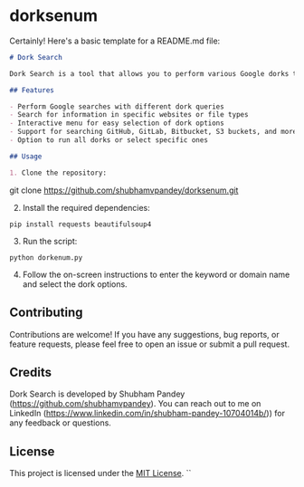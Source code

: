 # dorksenum

Certainly! Here's a basic template for a README.md file:

```markdown
# Dork Search

Dork Search is a tool that allows you to perform various Google dorks to search for specific information on the web. It provides a menu-driven interface to select different dork options and displays the search results.

## Features

- Perform Google searches with different dork queries
- Search for information in specific websites or file types
- Interactive menu for easy selection of dork options
- Support for searching GitHub, GitLab, Bitbucket, S3 buckets, and more
- Option to run all dorks or select specific ones

## Usage

1. Clone the repository:

   ```
   git clone https://github.com/shubhamvpandey/dorksenum.git
 
 2. Install the required dependencies:
   ```
 pip install requests beautifulsoup4

   ```

  3. Run the script:
   ```
   python dorkenum.py
   
   ```
4. Follow the on-screen instructions to enter the keyword or domain name and select the dork options.

## Contributing

Contributions are welcome! If you have any suggestions, bug reports, or feature requests, please feel free to open an issue or submit a pull request.

## Credits

Dork Search is developed by Shubham Pandey (https://github.com/shubhamvpandey). You can reach out to me on LinkedIn (https://www.linkedin.com/in/shubham-pandey-10704014b/)) for any feedback or questions.

## License

This project is licensed under the [MIT License](LICENSE).
``
